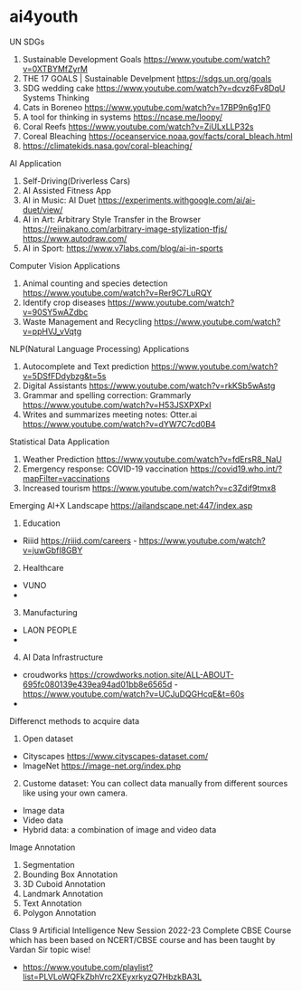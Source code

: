 # ai4youth

UN SDGs
1. Sustainable Development Goals https://www.youtube.com/watch?v=0XTBYMfZyrM
2. THE 17 GOALS | Sustainable Develpment https://sdgs.un.org/goals
3. SDG wedding cake https://www.youtube.com/watch?v=dcvz6Fv8DqU
Systems Thinking 
4. Cats in Boreneo https://www.youtube.com/watch?v=17BP9n6g1F0
5. A tool for thinking in systems https://ncase.me/loopy/
6. Coral Reefs https://www.youtube.com/watch?v=ZiULxLLP32s
7. Coreal Bleaching https://oceanservice.noaa.gov/facts/coral_bleach.html     
8. https://climatekids.nasa.gov/coral-bleaching/

AI Application
1. Self-Driving(Driverless Cars)
2. AI Assisted Fitness App
3. AI in Music: AI Duet https://experiments.withgoogle.com/ai/ai-duet/view/
4. AI in Art: Arbitrary Style Transfer in the Browser https://reiinakano.com/arbitrary-image-stylization-tfjs/      https://www.autodraw.com/
5. AI in Sport: https://www.v7labs.com/blog/ai-in-sports

Computer Vision Applications
1. Animal counting and species detection https://www.youtube.com/watch?v=Rer9C7LuRQY
2. Identify crop diseases  https://www.youtube.com/watch?v=90SY5wAZdbc
3. Waste Management and Recycling  https://www.youtube.com/watch?v=ppHVJ_vVqtg

NLP(Natural Language Processing) Applications
1. Autocomplete and Text prediction  https://www.youtube.com/watch?v=5DSfFDdybzg&t=5s
2. Digital Assistants  https://www.youtube.com/watch?v=rkKSb5wAstg
3. Grammar and spelling correction: Grammarly  https://www.youtube.com/watch?v=H53JSXPXPxI
4. Writes and summarizes meeting notes: Otter.ai https://www.youtube.com/watch?v=dYW7C7cd0B4

Statistical Data Application
1. Weather Prediction https://www.youtube.com/watch?v=fdErsR8_NaU
2. Emergency response: COVID-19 vaccination  https://covid19.who.int/?mapFilter=vaccinations
3. Increased tourism https://www.youtube.com/watch?v=c3Zdif9tmx8

Emerging AI+X Landscape
https://ailandscape.net:447/index.asp
1. Education
  - Riiid https://riiid.com/careers  - https://www.youtube.com/watch?v=juwGbfI8GBY
2. Healthcare
  - VUNO
  - 
3. Manufacturing
  - LAON PEOPLE
  - 
4. AI Data Infrastructure
  - croudworks https://crowdworks.notion.site/ALL-ABOUT-695fc080139e439ea94ad01bb8e6565d  - https://www.youtube.com/watch?v=UCJuDQGHcqE&t=60s
  - 


Differenct methods to acquire data
1. Open dataset
  - Cityscapes https://www.cityscapes-dataset.com/
  - ImageNet  https://image-net.org/index.php
2. Custome dataset: You can collect data manually from different sources like using your own camera.
  - Image data
  - Video data
  - Hybrid data: a combination of image and video data
  
Image Annotation
1. Segmentation
2. Bounding Box Annotation
3. 3D Cuboid Annotation
4. Landmark Annotation
5. Text Annotation
6. Polygon Annotation

Class 9 Artificial Intelligence New Session 2022-23 Complete CBSE Course which has been based on NCERT/CBSE course and has been taught by Vardan Sir topic wise!
- https://www.youtube.com/playlist?list=PLVLoWQFkZbhVrc2XEyxrkyzQ7HbzkBA3L
